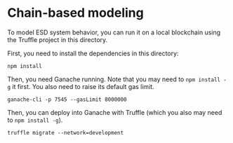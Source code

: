 # Chain-based modeling

To model ESD system behavior, you can run it on a local blockchain using the Truffle project in this directory.

First, you need to install the dependencies in this directory:

```
npm install
```

Then, you need Ganache running. Note that you may need to `npm install -g` it first. You also need to raise its default gas limit.

```
ganache-cli -p 7545 --gasLimit 8000000
```

Then, you can deploy into Ganache with Truffle (which you also may need to `npm install -g`).

```
truffle migrate --network=development
```


